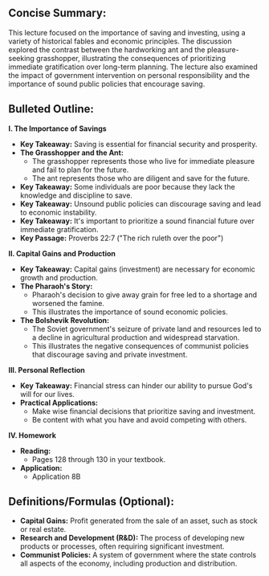 ## Concise Summary:

This lecture focused on the importance of saving and investing, using a variety of historical fables and economic principles. The discussion explored the contrast between the hardworking ant and the pleasure-seeking grasshopper, illustrating the consequences of prioritizing immediate gratification over long-term planning. The lecture also examined the impact of government intervention on personal responsibility and the importance of sound public policies that encourage saving. 

## Bulleted Outline:

**I.  The Importance of Savings**

*  **Key Takeaway:**  Saving is essential for financial security and prosperity.
*  **The Grasshopper and the Ant:** 
    *  The grasshopper represents those who live for immediate pleasure and fail to plan for the future.
    *  The ant represents those who are diligent and save for the future.
*  **Key Takeaway:**  Some individuals are poor because they lack the knowledge and discipline to save. 
*  **Key Takeaway:**  Unsound public policies can discourage saving and lead to economic instability. 
*  **Key Takeaway:**  It's important to prioritize a sound financial future over immediate gratification. 
*  **Key Passage:** Proverbs 22:7 ("The rich ruleth over the poor")

**II.  Capital Gains and Production**

*  **Key Takeaway:**  Capital gains (investment) are necessary for economic growth and production.
*  **The Pharaoh's Story:**
    *  Pharaoh's decision to give away grain for free led to a shortage and worsened the famine.
    *  This illustrates the importance of sound economic policies.
* **The Bolshevik Revolution:**
    * The Soviet government's seizure of private land and resources led to a decline in agricultural production and widespread starvation.
    *  This illustrates the negative consequences of communist policies that discourage saving and private investment.

**III.  Personal Reflection**

*  **Key Takeaway:**  Financial stress can hinder our ability to pursue God's will for our lives.
*  **Practical Applications:**
    *  Make wise financial decisions that prioritize saving and investment. 
    *  Be content with what you have and avoid competing with others.

**IV.  Homework**

* **Reading:** 
    * Pages 128 through 130 in your textbook.
* **Application:** 
    * Application 8B 

## Definitions/Formulas (Optional):

* **Capital Gains:**  Profit generated from the sale of an asset, such as stock or real estate.
* **Research and Development (R&D):** The process of developing new products or processes, often requiring significant investment. 
* **Communist Policies:**  A system of government where the state controls all aspects of the economy, including production and distribution. 

